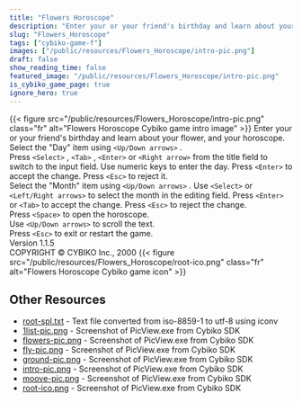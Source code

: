 ```yaml
---
title: "Flowers Horoscope"
description: "Enter your or your friend's birthday and learn about your flower, and your horoscope. Select the \"Day\" item using `<Up/Down arrows>` . Press `<Select>` , `<Tab>` , `<Enter>`  or `<Right arrow>`  from the title field to switch to the input field. Use numeric keys to enter the da..."
slug: "Flowers_Horoscope"
tags: ["cybiko-game-f"]
images: ["/public/resources/Flowers_Horoscope/intro-pic.png"]
draft: false
show_reading_time: false
featured_image: "/public/resources/Flowers_Horoscope/intro-pic.png"
is_cybiko_game_page: true
ignore_hero: true
---
```

{{< figure src="/public/resources/Flowers_Horoscope/intro-pic.png" class="fr" alt="Flowers Horoscope Cybiko game intro image" >}}
Enter your or your friend's birthday and learn about your flower, and your horoscope. \
Select the "Day" item using `<Up/Down arrows>` . \
Press `<Select>` , `<Tab>` , `<Enter>`  or `<Right arrow>`  from the title field to switch to the input field. Use numeric keys to enter the day. Press `<Enter>`  to accept the change. Press `<Esc>`  to reject it. \
Select the "Month" item using `<Up/Down arrows>` . Use `<Select>`  or `<Left/Right arrows>`  to select the month in the editing field. Press `<Enter>`  or `<Tab>`  to accept the change. Press `<Esc>`  to reject the change. \
Press `<Space>`  to open the horoscope. \
Use `<Up/Down arrows>`  to scroll the text. \
Press `<Esc>`  to exit or restart the game. \
Version 1.1.5 \
COPYRIGHT © CYBIKO Inc., 2000 {{< figure src="/public/resources/Flowers_Horoscope/root-ico.png" class="fr" alt="Flowers Horoscope Cybiko game icon" >}}

## Other Resources
* [root-spl.txt](/public/resources/Flowers_Horoscope/root-spl.txt) - Text file converted from iso-8859-1 to utf-8 using iconv
* [1list-pic.png](/public/resources/Flowers_Horoscope/1list-pic.png) - Screenshot of PicView.exe from Cybiko SDK
* [flowers-pic.png](/public/resources/Flowers_Horoscope/flowers-pic.png) - Screenshot of PicView.exe from Cybiko SDK
* [fly-pic.png](/public/resources/Flowers_Horoscope/fly-pic.png) - Screenshot of PicView.exe from Cybiko SDK
* [ground-pic.png](/public/resources/Flowers_Horoscope/ground-pic.png) - Screenshot of PicView.exe from Cybiko SDK
* [intro-pic.png](/public/resources/Flowers_Horoscope/intro-pic.png) - Screenshot of PicView.exe from Cybiko SDK
* [moove-pic.png](/public/resources/Flowers_Horoscope/moove-pic.png) - Screenshot of PicView.exe from Cybiko SDK
* [root-ico.png](/public/resources/Flowers_Horoscope/root-ico.png) - Screenshot of PicView.exe from Cybiko SDK
